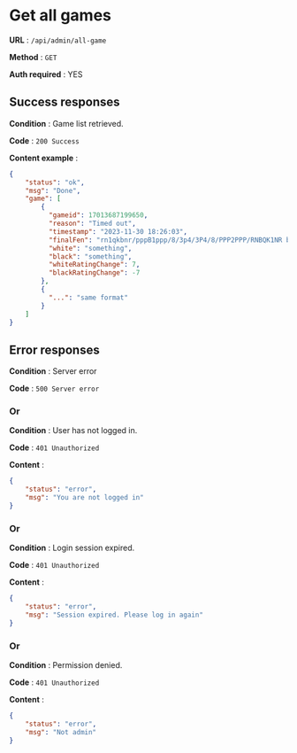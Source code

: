 # Get all games
**URL** : `/api/admin/all-game`

**Method** : `GET`

**Auth required** : YES

## Success responses
**Condition** :  Game list retrieved.

**Code** : `200 Success`

**Content example** :
```json
{
    "status": "ok",
    "msg": "Done",
    "game": [
        {
          "gameid": 17013687199650,
          "reason": "Timed out",
          "timestamp": "2023-11-30 18:26:03",
          "finalFen": "rn1qkbnr/pppB1ppp/8/3p4/3P4/8/PPP2PPP/RNBQK1NR b KQkq - 0 5",
          "white": "something",
          "black": "something",
          "whiteRatingChange": 7,
          "blackRatingChange": -7
        },
        {
          "...": "same format"
        }
    ]
}
```

## Error responses
**Condition** :  Server error

**Code** : `500 Server error`

### Or

**Condition** :  User has not logged in.

**Code** : `401 Unauthorized`

**Content** :
```json
{
    "status": "error",
    "msg": "You are not logged in"
}
```

### Or

**Condition** :  Login session expired.

**Code** : `401 Unauthorized`

**Content** :
```json
{
    "status": "error",
    "msg": "Session expired. Please log in again"
}
```

### Or

**Condition** :  Permission denied.

**Code** : `401 Unauthorized`

**Content** :
```json
{
    "status": "error",
    "msg": "Not admin"
}
```
